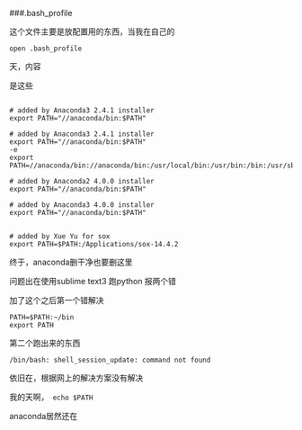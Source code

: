 ###.bash_profile


这个文件主要是放配置用的东西，当我在自己的

```
open .bash_profile
```

天，内容

是这些

```

# added by Anaconda3 2.4.1 installer
export PATH="//anaconda/bin:$PATH"

# added by Anaconda3 2.4.1 installer
export PATH="//anaconda/bin:$PATH"
-e 
export PATH=//anaconda/bin://anaconda/bin:/usr/local/bin:/usr/bin:/bin:/usr/sbin:/sbin:/usr/local/mysql/bin

# added by Anaconda2 4.0.0 installer
export PATH="//anaconda/bin:$PATH"

# added by Anaconda3 4.0.0 installer
export PATH="//anaconda/bin:$PATH"


# added by Xue Yu for sox
export PATH=$PATH:/Applications/sox-14.4.2
```

终于，anaconda删干净也要删这里

问题出在使用sublime text3 跑python 报两个错

加了这个之后第一个错解决


```
PATH=$PATH:~/bin
export PATH
```


第二个跑出来的东西


```
/bin/bash: shell_session_update: command not found

```

依旧在，根据网上的解决方案没有解决


我的天啊，` echo $PATH`
 
 anaconda居然还在

